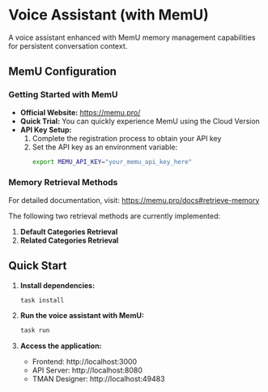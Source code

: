 # Voice Assistant (with MemU)

A voice assistant enhanced with MemU memory management capabilities for persistent conversation context.


## MemU Configuration

### Getting Started with MemU

- **Official Website:** https://memu.pro/
- **Quick Trial:** You can quickly experience MemU using the Cloud Version
- **API Key Setup:**
  1. Complete the registration process to obtain your API key
  2. Set the API key as an environment variable:
     ```bash
     export MEMU_API_KEY="your_memu_api_key_here"
     ```

### Memory Retrieval Methods

For detailed documentation, visit: https://memu.pro/docs#retrieve-memory

The following two retrieval methods are currently implemented:
1. **Default Categories Retrieval**
2. **Related Categories Retrieval**

## Quick Start

1. **Install dependencies:**
   ```bash
   task install
   ```

2. **Run the voice assistant with MemU:**
   ```bash
   task run
   ```

3. **Access the application:**
   - Frontend: http://localhost:3000
   - API Server: http://localhost:8080
   - TMAN Designer: http://localhost:49483
